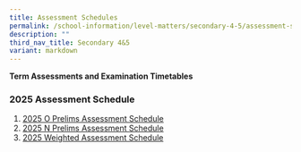 ```yaml
---
title: Assessment Schedules
permalink: /school-information/level-matters/secondary-4-5/assessment-schedules/
description: ""
third_nav_title: Secondary 4&5
variant: markdown
---
```

**Term Assessments and Examination Timetables**  

### 2025 Assessment Schedule

1. [2025 O Prelims Assessment Schedule](/files/Examination%20Timetables/2025%20Exam%20Timetables/PRELIMS/2025_Letter_to_Parents_O_Level_Prelim___Schedule.pdf)
2. [2025 N Prelims Assessment Schedule](/files/Examination%20Timetables/2025%20Exam%20Timetables/PRELIMS/2025_Letter_to_Parents_N_Level_Prelim___Schedule.pdf)
3. [2025 Weighted Assessment Schedule](https://docs.google.com/spreadsheets/d/19w6XG7KLSTYdJJSbMLgRO7GQgUDp06Etb4qwn_r2cF0/edit?gid=318370374#gid=318370374)